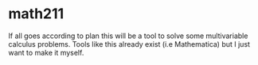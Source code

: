 # math211

If all goes according to plan this will be a tool to solve some multivariable calculus problems. Tools like this already exist (i.e Mathematica) but I just want to make it myself.
